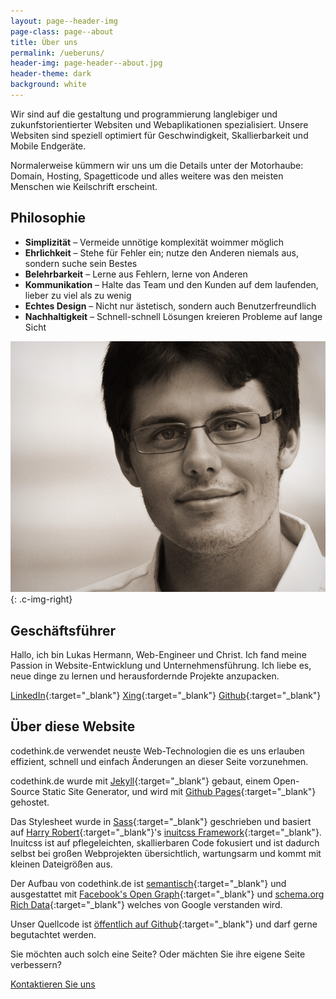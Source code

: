 ```yaml
---
layout: page--header-img
page-class: page--about
title: Über uns
permalink: /ueberuns/
header-img: page-header--about.jpg
header-theme: dark
background: white
---
```


Wir sind auf die gestaltung und programmierung langlebiger und zukunfstorientierter Websiten und Webaplikationen spezialisiert. Unsere Websiten sind speziell optimiert für Geschwindigkeit, Skallierbarkeit und Mobile Endgeräte.

Normalerweise kümmern wir uns um die Details unter der Motorhaube: Domain, Hosting, Spagetticode und alles weitere was den meisten Menschen wie Keilschrift erscheint.

## Philosophie

- **Simplizität** – Vermeide unnötige komplexität woimmer möglich
- **Ehrlichkeit** – Stehe für Fehler ein; nutze den Anderen niemals aus, sondern suche sein Bestes
- **Belehrbarkeit** – Lerne aus Fehlern, lerne von Anderen
- **Kommunikation** – Halte das Team und den Kunden auf dem laufenden, lieber zu viel als zu wenig
- **Echtes Design** – Nicht nur ästetisch, sondern auch Benutzerfreundlich
- **Nachhaltigkeit** – Schnell-schnell Lösungen kreieren Probleme auf lange Sicht

![Portrait von Lukas Hermann](/img/about-lukas-hermann.jpg){: .c-img-right}

## Geschäftsführer

Hallo, ich bin Lukas Hermann, Web-Engineer und Christ. Ich fand meine Passion in Website-Entwicklung und Unternehmensführung. Ich liebe es, neue dinge zu lernen und herausfordernde Projekte anzupacken.

[LinkedIn](https://de.linkedin.com/in/lukas-hermann){:target="_blank"}
[Xing](https://www.xing.com/profile/Lukas_Hermann8){:target="_blank"}
[Github](https://github.com/lhermann){:target="_blank"}

<div class="u-clearfix"></div>

## Über diese Website

codethink.de verwendet neuste Web-Technologien die es uns erlauben effizient, schnell und einfach Änderungen an dieser Seite vorzunehmen.

codethink.de wurde mit [Jekyll][1]{:target="_blank"} gebaut, einem Open-Source Static Site Generator, und wird mit [Github Pages][2]{:target="_blank"} gehostet.

Das Stylesheet wurde in [Sass][3]{:target="_blank"} geschrieben und basiert auf [Harry Robert][4]{:target="_blank"}'s [inuitcss Framework][5]{:target="_blank"}. Inuitcss ist auf pflegeleichten, skallierbaren Code fokusiert und ist dadurch selbst bei großen Webprojekten übersichtlich, wartungsarm und kommt mit kleinen Dateigrößen aus.

Der Aufbau von codethink.de ist [semantisch][6]{:target="_blank"} und ausgestattet mit [Facebook's Open Graph][7]{:target="_blank"} und [schema.org Rich Data][8]{:target="_blank"} welches von Google verstanden wird.

Unser Quellcode ist [öffentlich auf Github][9]{:target="_blank"} und darf gerne begutachtet werden.

Sie möchten auch solch eine Seite? Oder mächten Sie ihre eigene Seite verbessern?

<a class="c-btn c-btn--primary" href="mailto:lukas@codethink.de?subject=Zusammenarbeit">Kontaktieren Sie uns</a>

[1]: https://jekyllrb.com
[2]: https://pages.github.com
[3]: http://sass-lang.com
[4]: http://csswizardry.com
[5]: https://github.com/inuitcss/inuitcss
[6]: https://en.wikipedia.org/wiki/Semantic_HTML
[7]: https://developers.facebook.com/docs/sharing/opengraph
[8]: http://schema.org
[9]: https://github.com/codethinkde/codethinkde.github.io
